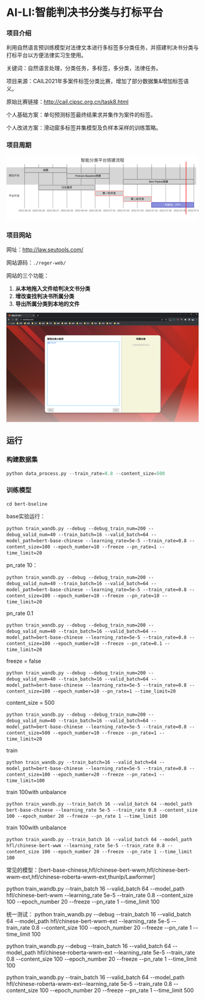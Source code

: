 # AI-LI:智能判决书分类与打标平台

### 项目介绍

利用自然语言预训练模型对法律文本进行多标签多分类任务，并搭建判决书分类与打标平台以方便法律实习生使用。

关键词：自然语言处理，分类任务，多标签，多分类，法律任务。

项目来源：CAIL2021年多案件标签分类比赛，增加了部分数据集&增加标签语义。

原始比赛链接：http://cail.cipsc.org.cn/task8.html

个人基础方案：单句预测标签最终结果求并集作为案件的标签。

个人改进方案：滑动窗多标签并集模型及负样本采样的训练策略。



### 项目周期

![图片1](pic/图片1.svg)

### 项目网站
网址：http://law.seutools.com/

网站源码：```./reger-web/```

网站的三个功能：

1. **从本地拖入文件给判决文书分类**
2. **增改查找判决书所属分类**
3. **导出所属分类到本地的文件**

![image-20220705013016401](pic/image-20220705013016401.png)

## 运行

### 构建数据集

```python
python data_process.py --train_rate=0.8 --content_size=500
```

### 训练模型

```
cd bert-bseline
```

base实验运行：
```
python train_wandb.py --debug --debug_train_num=200 --debug_valid_num=40 --train_batch=16 --valid_batch=64 --model_path=bert-base-chinese --learning_rate=5e-5 --train_rate=0.8 --content_size=100 --epoch_number=10 --freeze --pn_rate=1 --time_limit=20
```

pn_rate 10：
```
python train_wandb.py --debug --debug_train_num=200 --debug_valid_num=40 --train_batch=16 --valid_batch=64 --model_path=bert-base-chinese --learning_rate=5e-5 --train_rate=0.8 --content_size=100 --epoch_number=10 --freeze --pn_rate=10 --time_limit=20
```

pn_rate 0.1
```
python train_wandb.py --debug --debug_train_num=200 --debug_valid_num=40 --train_batch=16 --valid_batch=64 --model_path=bert-base-chinese --learning_rate=5e-5 --train_rate=0.8 --content_size=100 --epoch_number=10 --freeze --pn_rate=0.1 --time_limit=20
```

freeze = false
```
python train_wandb.py --debug --debug_train_num=200 --debug_valid_num=40 --train_batch=16 --valid_batch=64 --model_path=bert-base-chinese --learning_rate=5e-5 --train_rate=0.8 --content_size=100 --epoch_number=10 --pn_rate=1 --time_limit=20
```

content_size = 500
```
python train_wandb.py --debug --debug_train_num=200 --debug_valid_num=40 --train_batch=16 --valid_batch=64 --model_path=bert-base-chinese --learning_rate=5e-5 --train_rate=0.8 --content_size=500 --epoch_number=10 --freeze --pn_rate=1 --time_limit=20
```

train
```
python train_wandb.py --train_batch=16 --valid_batch=64 --model_path=bert-base-chinese --learning_rate=5e-5 --train_rate=0.8 --content_size=100 --epoch_number=20 --freeze --pn_rate=1 --time_limit=100
```


train 100with unbalance
```
python train_wandb.py --train_batch 16 --valid_batch 64 --model_path bert-base-chinese --learning_rate 5e-5 --train_rate 0.8 --content_size 100 --epoch_number 20 --freeze --pn_rate 1 --time_limit 100
```

train 100with unbalance
```
python train_wandb.py --train_batch 16 --valid_batch 64 --model_path hfl/chinese-bert-wwm --learning_rate 5e-5 --train_rate 0.8 --content_size 100 --epoch_number 20 --freeze --pn_rate 1 --time_limit 100
```

常见的模型：[bert-base-chinese,hfl/chinese-bert-wwm,hfl/chinese-bert-wwm-ext,hfl/chinese-roberta-wwm-ext,thunlp/Lawformer]

python train_wandb.py --train_batch 16 --valid_batch 64 --model_path hfl/chinese-bert-wwm --learning_rate 5e-5 --train_rate 0.8 --content_size 100 --epoch_number 20 --freeze --pn_rate 1 --time_limit 100

统一测试：
python train_wandb.py --debug --train_batch 16 --valid_batch 64 --model_path hfl/chinese-bert-wwm-ext --learning_rate 5e-5 --train_rate 0.8 --content_size 100 --epoch_number 20 --freeze --pn_rate 1 --time_limit 100

python train_wandb.py --debug --train_batch 16 --valid_batch 64 --model_path hfl/chinese-roberta-wwm-ext --learning_rate 5e-5 --train_rate 0.8 --content_size 100 --epoch_number 20 --freeze --pn_rate 1 --time_limit 100

python train_wandb.py --train_batch 16 --valid_batch 64 --model_path hfl/chinese-roberta-wwm-ext--learning_rate 5e-5 --train_rate 0.8 --content_size 100 --epoch_number 20 --freeze --pn_rate 1 --time_limit 500